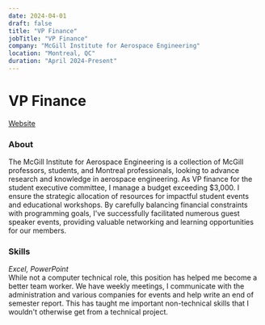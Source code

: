 ```yaml
---
date: 2024-04-01
draft: false
title: "VP Finance"
jobTitle: "VP Finance"
company: "McGill Institute for Aerospace Engineering"
location: "Montreal, QC"
duration: "April 2024-Present"
---
```

# VP Finance
[Website](https://studentpresidentmi.wixsite.com/website)
### About
The McGill Institute for Aerospace Engineering is a collection of McGill professors, students, and Montreal professionals, looking to advance research and knowledge in aerospace engineering. As VP finance for the student executive committee, I manage a budget exceeding $3,000. I ensure the strategic allocation of resources for impactful student events and educational workshops. By carefully balancing financial constraints with programming goals, I've successfully facilitated numerous guest speaker events, providing valuable networking and learning opportunities for our members. 

### Skills 
_Excel, PowerPoint_\
While not a computer technical role, this position has helped me become a better team worker. We have weekly meetings, I communicate with the administration and various companies for events and help write an end of semester report. This has taught me important non-technical skills that I wouldn't otherwise get from a technical project.
